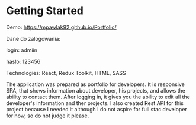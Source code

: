 # Getting Started

Demo: https://mpawlak92.github.io/Portfolio/

Dane do zalogowania:

login: admiin

hasło: 123456

Technologies: React, Redux Toolkit, HTML, SASS

The application was prepared as portfolio for developers. It is
responsive SPA, that shows information about developer, his projects,
and allows the ability to contact them. After logging in, it gives you the
ability to edit all the developer's information and ther projects. I also
created Rest API for this project because I needed it although I do not
aspire for full stac developer for now, so do not judge it please.
